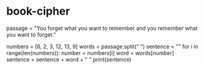 # book-cipher
passage = "You forget what you want to remember and you remember what you want to forget."

numbers = [6, 2, 3, 12, 13, 9]
words = passage.split(" ")
sentence = ""
for i in range(len(numbers)):
    number = numbers[i]
    word = words[number]
    sentence = sentence + word + " " 
print(sentence)
